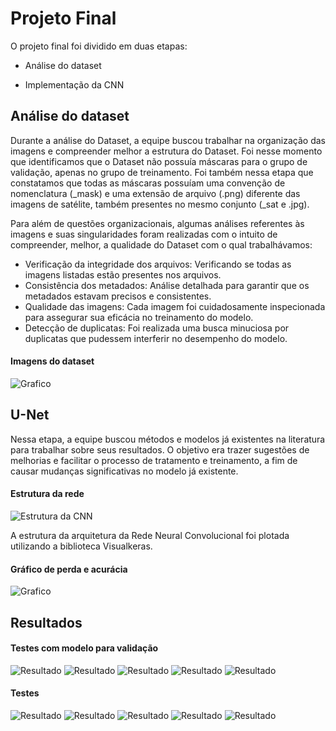 # Projeto Final

O projeto final foi dividido em duas etapas:

- Análise do dataset

- Implementação da CNN

## Análise do dataset

Durante a análise do Dataset, a equipe buscou trabalhar na organização das imagens e compreender melhor a estrutura do Dataset. Foi nesse momento que identificamos que o Dataset não possuía máscaras para o grupo de validação, apenas no grupo de treinamento. Foi também nessa etapa que constatamos que todas as máscaras possuíam uma convenção de nomenclatura (_mask) e uma extensão de arquivo (.png) diferente das imagens de satélite, também presentes no mesmo conjunto (_sat e .jpg).

Para além de questões organizacionais, algumas análises referentes às imagens e suas singularidades foram realizadas com o intuito de compreender, melhor, a qualidade do Dataset com o qual trabalhávamos:

- Verificação da integridade dos arquivos: Verificando se todas as imagens listadas estão presentes nos arquivos.
- Consistência dos metadados: Análise detalhada para garantir que os metadados estavam precisos e consistentes.
- Qualidade das imagens: Cada imagem foi cuidadosamente inspecionada para assegurar sua eficácia no treinamento do modelo.
- Detecção de duplicatas: Foi realizada uma busca minuciosa por duplicatas que pudessem interferir no desempenho do modelo.

#### Imagens do dataset
![Grafico](imagens/img_&_mask_1.png)

## U-Net

Nessa etapa, a equipe buscou métodos e modelos já existentes na literatura para trabalhar sobre seus resultados. O objetivo era trazer sugestões de melhorias e facilitar o processo de tratamento e treinamento, a fim de causar mudanças significativas no modelo já existente.

#### Estrutura da rede

![Estrutura da CNN](imagens/unet_estrutura.png)

A estrutura da arquitetura da Rede Neural Convolucional foi plotada utilizando a biblioteca Visualkeras.

#### Gráfico de perda e acurácia

![Grafico](imagens/grafico.png)

## Resultados

#### Testes com modelo para validação

![Resultado](Resultados_Finais/Modelo_com_validação/1.png)
![Resultado](Resultados_Finais/Modelo_com_validação/2.png)
![Resultado](Resultados_Finais/Modelo_com_validação/3.png)
![Resultado](Resultados_Finais/Modelo_com_validação/4.png)
![Resultado](Resultados_Finais/Modelo_com_validação/5.png)

#### Testes

![Resultado](Resultados_Finais/Testes/1.png)
![Resultado](Resultados_Finais/Testes/2.png)
![Resultado](Resultados_Finais/Testes/3.png)
![Resultado](Resultados_Finais/Testes/4.png)
![Resultado](Resultados_Finais/Testes/5.png)